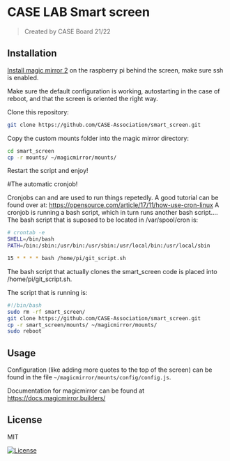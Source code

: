 # CASE LAB Smart screen
> Created by CASE Board 21/22
  
## Installation
[Install magic mirror 2](https://docs.magicmirror.builders/getting-started/installation.html) on the raspberry pi behind the screen, make sure ssh is enabled.

Make sure the default configuration is working, autostarting in the case of reboot, and that the screen is oriented the right way.

Clone this repository:
```sh
git clone https://github.com/CASE-Association/smart_screen.git
```

Copy the custom mounts folder into the magic mirror directory:
```sh
cd smart_screen
cp -r mounts/ ~/magicmirror/mounts/
```
Restart the script and enjoy!

#The automatic cronjob!


Cronjobs can and are used to run things repetedly. A good tutorial can be found over at:
https://opensource.com/article/17/11/how-use-cron-linux
A cronjob is running a bash script, which in turn runs another bash script....
The bash script that is suposed to be located in /var/spool/cron is:

```sh
# crontab -e
SHELL=/bin/bash
PATH=/bin:/sbin:/usr/bin:/usr/sbin:/usr/local/bin:/usr/local/sbin

15 * * * * bash /home/pi/git_script.sh
```


The bash script that actually clones the smart_screen code is placed into /home/pi/git_script.sh.

The script that is running is: 


```sh
#!/bin/bash
sudo rm -rf smart_screen/
git clone https://github.com/CASE-Association/smart_screen.git
cp -r smart_screen/mounts/ ~/magicmirror/mounts/
sudo reboot
``` 



## Usage

Configuration (like adding more quotes to the top of the screen) can be found in the file `~/magicmirror/mounts/config/config.js`.

Documentation for magicmirror can be found at https://docs.magicmirror.builders/

## License
MIT

[![License](http://img.shields.io/:license-mit-blue.svg?style=flat-square)](http://badges.mit-license.org)
